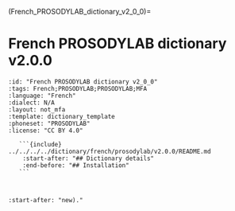 
(French_PROSODYLAB_dictionary_v2_0_0)=
# French PROSODYLAB dictionary v2.0.0

``````{dictionary} French PROSODYLAB dictionary v2.0.0
:id: "French PROSODYLAB dictionary v2_0_0"
:tags: French;PROSODYLAB;PROSODYLAB;MFA
:language: "French"
:dialect: N/A
:layout: not_mfa
:template: dictionary_template
:phoneset: "PROSODYLAB"
:license: "CC BY 4.0"

   ```{include} ../../../../dictionary/french/prosodylab/v2.0.0/README.md
    :start-after: "## Dictionary details"
    :end-before: "## Installation"
   ```



``````

```{include} ../../../../dictionary/french/prosodylab/v2.0.0/README.md
:start-after: "new)."
```
